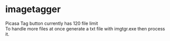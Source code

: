 imagetagger
===========
Picasa Tag button currently has 120 file limit<br>
To handle more files at once generate a txt file with imgtgr.exe then process it.
